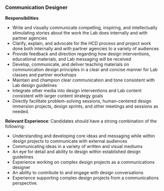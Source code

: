 ### Communication Designer

**Responsibilities**

- Write and visually communicate compelling, inspiring, and intellectually stimulating stories about the work the Lab does internally and with partner agencies
- Clarify, explain, and advocate for the HCD process and project work done both internally and with partner agencies to a variety of audiences
- Provide feedback and direction regarding how design interventions, educational materials, and Lab messaging will be received
- Develop, communicate, and deliver teaching materials on communication design principles in a clear and concise manner for Lab classes and partner workshops
- Maintain and champion clear communication and tone consistent with Lab design guidelines
- Integrate other media into design interventions and Lab content consistent with larger content strategy goals
- Directly facilitate problem-solving sessions, human-centered design immersion projects, design sprints, and other meetings and sessions as needed.

**Relevant Experience**: Candidates should have a strong combination of the following:

- Understanding and developing core ideas and messaging while within design projects to communicate with external audiences
- Communicating ideas in a variety of written and visual mediums
- An eye for detail and ability to design within established design guidelines
- Experience working on complex design projects as a communications designer
- An ability to contribute to and engage with design conversations
- Experience supporting complex design projects from a communications perspective.
